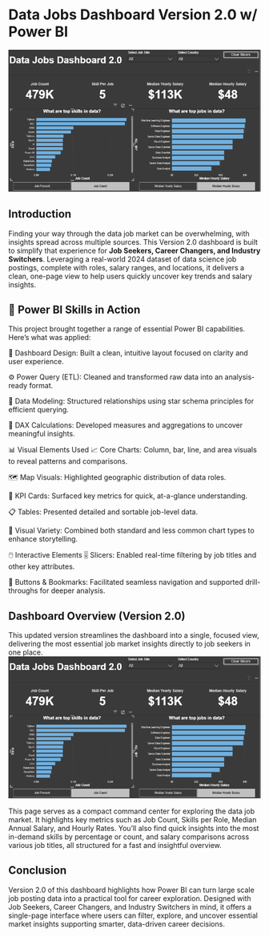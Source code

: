  # Data Jobs Dashboard Version 2.0 w/ Power BI

![Dashboard Page 1](/Images/Project2_Page1.png)

## Introduction
Finding your way through the data job market can be overwhelming, with insights spread across multiple sources. This Version 2.0 dashboard is built to simplify that experience for **Job Seekers, Career Changers, and Industry Switchers**. Leveraging a real-world 2024 dataset of data science job postings, complete with roles, salary ranges, and locations, it delivers a clean, one-page view to help users quickly uncover key trends and salary insights.

## 🚀 Power BI Skills in Action
This project brought together a range of essential Power BI capabilities. Here’s what was applied:

🎨 Dashboard Design: Built a clean, intuitive layout focused on clarity and user experience.

⚙️ Power Query (ETL): Cleaned and transformed raw data into an analysis-ready format.

🔗 Data Modeling: Structured relationships using star schema principles for efficient querying.

🧮 DAX Calculations: Developed measures and aggregations to uncover meaningful insights.

📊 Visual Elements Used
📈 Core Charts: Column, bar, line, and area visuals to reveal patterns and comparisons.

🗺️ Map Visuals: Highlighted geographic distribution of data roles.

🔢 KPI Cards: Surfaced key metrics for quick, at-a-glance understanding.

📋 Tables: Presented detailed and sortable job-level data.

🎨 Visual Variety: Combined both standard and less common chart types to enhance storytelling.

🖱️ Interactive Elements
🎚️ Slicers: Enabled real-time filtering by job titles and other key attributes.

🔘 Buttons & Bookmarks: Facilitated seamless navigation and supported drill-throughs for deeper analysis.
## Dashboard Overview (Version 2.0)

This updated version streamlines the dashboard into a single, focused view, delivering the most essential job market insights directly to job seekers in one place.
![Dashboard Page 1](/Images/Project2_Page1.png)

This page serves as a compact command center for exploring the data job market. It highlights key metrics such as Job Count, Skills per Role, Median Annual Salary, and Hourly Rates. You’ll also find quick insights into the most in-demand skills by percentage or count, and salary comparisons across various job titles, all structured for a fast and insightful overview.

## Conclusion
Version 2.0 of this dashboard highlights how Power BI can turn large scale job posting data into a practical tool for career exploration. Designed with Job Seekers, Career Changers, and Industry Switchers in mind, it offers a single-page interface where users can filter, explore, and uncover essential market insights supporting smarter, data-driven career decisions.